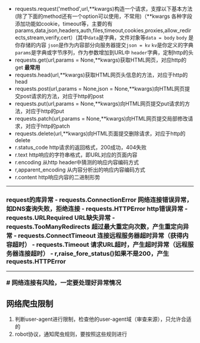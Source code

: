 - requests.request('method',url,**kwargs)构造一个请求，支撑以下基本方法(除了下面的method还有一个option可以使用，不常用)（**kwargs 各种字段添加功能如cookie，timeout等，主要的有params,data,json,headers,auth,files,timeout,cookies,proxies,allow_redirects,stream,verify,cert）(其中`data`是字典，文件对象等`data = body`   `body` 是你存储的内容 `json`是作为内容部分向服务器提交`json = kv` `kv`是你定义的字典 `params`是字典或字节序列，作为参数增加到URL中 `header`字典，定制http的头
- requests.get(url,params = None,**kwargs)获取HTML网页，对应http的get  __最常用__
- requests.head(url,**kwargs)获取HTML网页头信息的方法，对应于http的head
- requests.post(url,params = None,json = None,**kwargs)向HTML网页提交post请求的方法，对应于http的post
- requests.put(url,params = None,**kwargs)向HTML网页提交put请求的方法，对应于http的put
- requests.patch(url,params = None,**kwargs)向HTML网页提交局部修改请求，对应于http的patch
- requests.delete(url,**kwargs)向HTML页面提交删除请求，对应于http的delete
- r.status_code http请求的返回格式，200成功，404失败
- r.text http响应的字符串格式，即URL对应的页面内容
- r.encoding 从http header中猜测的响应内容编码方式
- r,apparent_encoding 从内容分析出的响应内容编码方式
- r.content http响应内容的二进制形势

<hr>
<h3>request的库异常
- requests.ConnectionError 网络连接错误异常，如DNS查询失败，拒绝连接
- requests.HTTPError http错误异常
- requests.URLRequired URL缺失异常
- requests.TooManyRedirects 超过最大重定向次数，产生重定向异常
- requests.ConnectTimeout 连接远程服务器超时异常（获得内容超时）
- requests.Timeout 请求URL超时，产生超时异常（远程服务器连接超时）
- r,raise_fore_status()如果不是200，产生requests.HTTPError
<hr>
# 网络连接有风险，一定要处理好异常情况


## 网络爬虫限制
1. 判断user-agent进行限制，检查他的user-agent域（审查来源），只允许合适的
2. robot协议，通知爬虫规则，要按照这些规则进行

<!--stackedit_data:
eyJoaXN0b3J5IjpbMTU5Mzc2MzY0MywxODg4Mjk5NDg2XX0=
-->